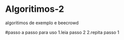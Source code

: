 # Algoritimos-2
algoritimos de exemplo e beecrowd

#passo a passo para uso
1.leia passo 2
2.repita passo 1
